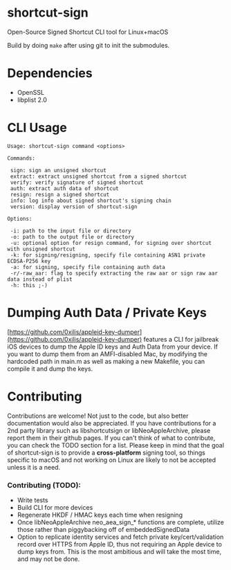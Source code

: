 # shortcut-sign
 Open-Source Signed Shortcut CLI tool for Linux+macOS

Build by doing `make` after using git to init the submodules.

# Dependencies

- OpenSSL
- libplist 2.0

# CLI Usage
```
Usage: shortcut-sign command <options>

Commands:

 sign: sign an unsigned shortcut
 extract: extract unsigned shortcut from a signed shortcut
 verify: verify signature of signed shortcut
 auth: extract auth data of shortcut
 resign: resign a signed shortcut
 info: log info about signed shortcut's signing chain
 version: display version of shortcut-sign

Options:

 -i: path to the input file or directory
 -o: path to the output file or directory
 -u: optional option for resign command, for signing over shortcut with unsigned shortcut
 -k: for signing/resigning, specify file containing ASN1 private ECDSA-P256 key
 -a: for signing, specify file containing auth data
 -r/-raw_aar: flag to specify extracting the raw aar or sign raw aar data instead of plist
 -h: this ;-)

```

# Dumping Auth Data / Private Keys

[https://github.com/0xilis/appleid-key-dumper](https://github.com/0xilis/appleid-key-dumper) features a CLI for jailbreak iOS devices to dump the Apple ID keys and Auth Data from your device. If you want to dump them from an AMFI-disabled Mac, by modifying the hardcoded path in main.m as well as making a new Makefile, you can compile it and dump the keys.

# Contributing

Contributions are welcome! Not just to the code, but also better documentation would also be appreciated. If you have contributions for a 2nd party library such as libshortcutsign or libNeoAppleArchive, please report them in their github pages. If you can't think of what to contribute, you can check the TODO section for a list. Please keep in mind that the goal of shortcut-sign is to provide a **cross-platform** signing tool, so things specific to macOS and not working on Linux are likely to not be accepted unless it is a need.

### Contributing (TODO):

- Write tests
- Build CLI for more devices
- Regenerate HKDF / HMAC keys each time when resigning
- Once libNeoAppleArchive neo_aea_sign_* functions are complete, utilize those rather than piggybacking off of embeddedSignedData
- Option to replicate identity services and fetch private key/cert/validation record over HTTPS from Apple ID, thus not requiring an Apple device to dump keys from. This is the most ambitious and will take the most time, and may not be done.
